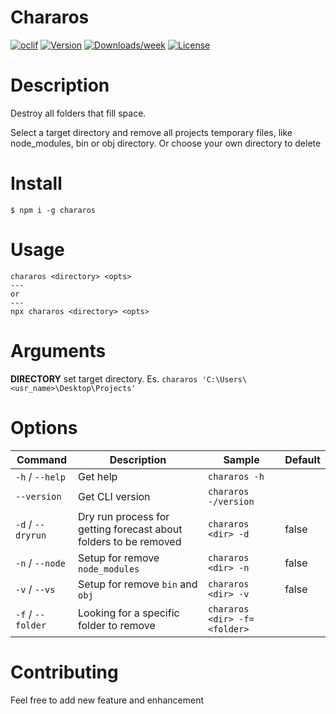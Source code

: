 Chararos
========


[![oclif](https://img.shields.io/badge/cli-oclif-brightgreen.svg)](https://oclif.io)
[![Version](https://img.shields.io/npm/v/chararos.svg)](https://npmjs.org/package/chararos)
[![Downloads/week](https://img.shields.io/npm/dw/chararos.svg)](https://npmjs.org/package/chararos)
[![License](https://img.shields.io/npm/l/chararos.svg)](https://github.com/morganpizzini/chararos/blob/master/package.json)

# Description
Destroy all folders that fill space.

Select a target directory and remove all projects temporary files, like node_modules, bin or obj directory. Or choose your own directory to delete


# Install
```console
$ npm i -g chararos
```
<!-- toc -->
# Usage
```console
chararos <directory> <opts>
---
or
---
npx chararos <directory> <opts>
```
<!-- usage -->
# Arguments
**DIRECTORY** set target directory. Es. `chararos 'C:\Users\<usr_name>\Desktop\Projects'`
# Options
| Command | Description | Sample | Default
|---|---|--|--|
| `-h` / `--help` | Get help | `chararos -h` |
| `--version` | Get CLI version | `chararos -/version` |
| `-d` / `--dryrun` | Dry run process for getting forecast about folders to be removed | `chararos <dir> -d` | false |
| `-n` / `--node` | Setup for remove `node_modules` | `chararos <dir> -n` | false |
| `-v` / `--vs` | Setup for remove `bin` and `obj` | `chararos <dir> -v` | false |
| `-f` / `--folder` | Looking for a specific folder to remove | `chararos <dir> -f=<folder>` |  |
<!-- commands -->

# Contributing
Feel free to add new feature and enhancement